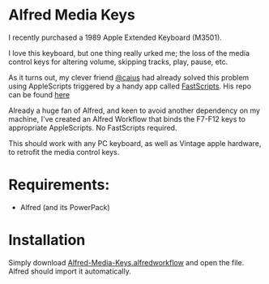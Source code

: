 # Alfred Media Keys
I recently purchased a 1989 Apple Extended Keyboard (M3501).

I love this keyboard, but one thing really urked me; the loss of the media control keys for altering volume, skipping tracks, play, pause, etc.

As it turns out, my clever friend [@caius](http://www.twitter.com/caius) had already solved this problem using AppleScripts triggered by a handy app called [FastScripts](http://www.red-sweater.com/fastscripts/). His repo can be found [here](https://github.com/caius/special_keys)

Already a huge fan of Alfred, and keen to avoid another dependency on my machine, I've created an Alfred Workflow that binds the F7-F12 keys to appropriate AppleScripts. No FastScripts required.

This should work with any PC keyboard, as well as Vintage apple hardware, to retrofit the media control keys.

# Requirements:
* Alfred (and its PowerPack)

# Installation
Simply download [Alfred-Media-Keys.alfredworkflow](https://github.com/dvjones89/alfred-media-keys/raw/master/Alfred-Media-Keys.alfredworkflow) and open the file. Alfred should import it automatically.
